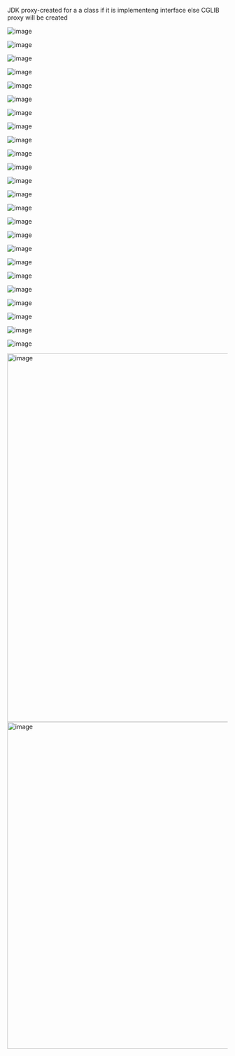 JDK proxy-created for a  a class if it is implementeng  interface else CGLIB proxy will be created

![image](https://github.com/user-attachments/assets/d8f3ec84-1a54-41a6-a0e9-975c1f352aad)


![image](https://github.com/user-attachments/assets/2cb4439f-2908-46d0-b2d2-2780adfd6f75)

![image](https://github.com/user-attachments/assets/c765425a-ddad-46b6-a080-d93a8c5e1b5d)

![image](https://github.com/user-attachments/assets/9348e140-1103-46e1-9b53-def3f8fd175c)

![image](https://github.com/user-attachments/assets/c32802cf-43eb-460e-a60d-ea56fb79efd9)

![image](https://github.com/user-attachments/assets/b2d7afcb-84bb-4503-aefc-635086210598)

![image](https://github.com/user-attachments/assets/2f73ac39-18a6-4acb-afbd-4d76ae8a81c9)

![image](https://github.com/user-attachments/assets/4706a568-2ccd-429c-9f4b-b12d60d67caf)

![image](https://github.com/user-attachments/assets/7ce52530-65e4-43c5-a00e-17b3a5ea5580)

![image](https://github.com/user-attachments/assets/a1746bf4-04df-424a-ba59-25eab73693ba)

![image](https://github.com/user-attachments/assets/2d12fa82-e38b-495c-a70f-4f467cab58b7)

![image](https://github.com/user-attachments/assets/460ccf2f-9dfe-4077-bd53-c075cdc88c24)

![image](https://github.com/user-attachments/assets/411d0c5f-e66f-4dac-ac02-4d57e816ba0b)

![image](https://github.com/user-attachments/assets/415f9dd8-a882-4e88-8244-9f83296bbd18)

![image](https://github.com/user-attachments/assets/c0f2c786-af17-4d68-beeb-0f081a732efe)

![image](https://github.com/user-attachments/assets/98247780-e924-4ca8-90ae-13c8a28b3897)

![image](https://github.com/user-attachments/assets/831802ce-9d94-4baa-b6ac-2638d1136f8e)

![image](https://github.com/user-attachments/assets/123b8d24-193c-4c93-93cf-1fa4cff3fbe2)

![image](https://github.com/user-attachments/assets/169224e3-3f3f-496b-938e-ed5072b99dc1)

![image](https://github.com/user-attachments/assets/95e8b4bc-1d73-4bfb-9b87-5efc34167103)

![image](https://github.com/user-attachments/assets/faa47bde-3156-4042-b550-63734385e675)

![image](https://github.com/user-attachments/assets/81d35e99-bb94-4107-9979-68f0f3145824)

![image](https://github.com/user-attachments/assets/273c2a58-8456-42ee-badf-27a66b957d85)

![image](https://github.com/user-attachments/assets/c9e9da33-ae7e-477a-88d5-daf05aaee2a8)

<img width="841" alt="image" src="https://github.com/user-attachments/assets/57326b76-25e2-443a-b19a-9d893d81ee17" />

<img width="746" alt="image" src="https://github.com/user-attachments/assets/8eda4491-0312-41d3-99e1-40514ce3afe4" />

























